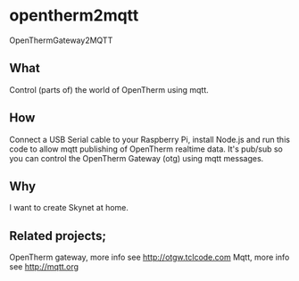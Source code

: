 # opentherm2mqtt

OpenThermGateway2MQTT

## What

Control (parts of) the world of OpenTherm using mqtt.

## How

Connect a USB Serial cable to your Raspberry Pi, install Node.js and run this code to allow mqtt publishing of OpenTherm realtime data. It's pub/sub so you can control the OpenTherm Gateway (otg) using mqtt messages.

## Why

I want to create Skynet at home.

## Related projects;

OpenTherm gateway, more info see http://otgw.tclcode.com
Mqtt, more info see http://mqtt.org

